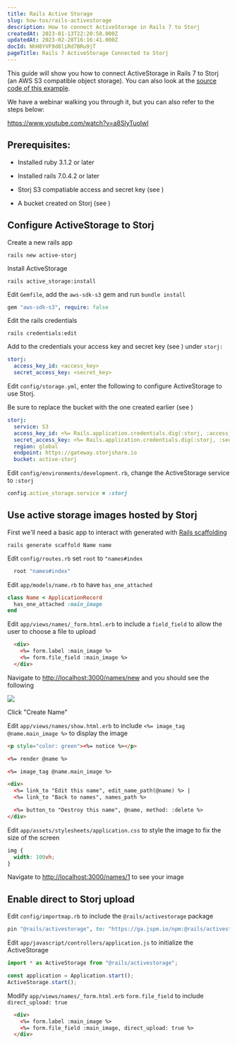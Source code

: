 ```yaml
---
title: Rails Active Storage
slug: how-tos/rails-activestorage
description: How to connect ActiveStorage in Rails 7 to Storj
createdAt: 2023-01-13T22:20:58.000Z
updatedAt: 2023-02-28T16:16:41.000Z
docId: NhH8YVF9d8liRd7BRu9jT
pageTitle: Rails 7 ActiveStorage Connected to Storj
---
```


This guide will show you how to connect ActiveStorage in Rails 7 to Storj (an AWS S3 compatible object storage). You can also look at the [source code of this example](https://github.com/amozoss/active-storj).

We have a webinar walking you through it, but you can also refer to the steps below:

<https://www.youtube.com/watch?v=a8SlyTuoIwI>

## Prerequisites:

*   Installed ruby 3.1.2 or later&#x20;

*   Installed rails 7.0.4.2 or later

*   Storj S3 compatiable access and secret key (see [](docId\:LueFgrbZ9rJbWtDMXhIWZ))&#x20;

*   A bucket created on Storj (see [](docId\:OJPnxiexQIXHmzGBkvzHc))

## Configure ActiveStorage to Storj

Create a new rails app

```shell
rails new active-storj
```

Install ActiveStorage

```shell
rails active_storage:install
```

Edit `Gemfile`, add the `aws-sdk-s3` gem and run `bundle install`&#x20;

```ruby
gem "aws-sdk-s3", require: false
```

Edit the rails credentials

```shell
rails credentials:edit
```

Add to the credentials your access key and secret key (see [](docId\:LueFgrbZ9rJbWtDMXhIWZ)) under `storj:`&#x20;

```yaml
storj:
  access_key_id: <access_key>
  secret_access_key: <secret_key>
```

Edit `config/storage.yml`, enter the following to configure ActiveStorage to use Storj.&#x20;

Be sure to replace the bucket with the one created earlier (see [](docId\:OJPnxiexQIXHmzGBkvzHc))

```yaml
storj:
  service: S3
  access_key_id: <%= Rails.application.credentials.dig(:storj, :access_key_id) %>
  secret_access_key: <%= Rails.application.credentials.dig(:storj, :secret_access_key) %>
  region: global
  endpoint: https://gateway.storjshare.io
  bucket: active-storj

```

Edit `config/environments/development.rb`, change the ActiveStorage service to `:storj` &#x20;

```ruby
config.active_storage.service = :storj
```

## Use active storage images hosted by Storj

First we'll need a basic app to interact with generated with [Rails scaffolding](https://guides.rubyonrails.org/v3.2/getting_started.html#getting-up-and-running-quickly-with-scaffolding)

```shell
rails generate scaffold Name name
```

Edit `config/routes.rb` set `root`  to `"names#index`&#x20;

```ruby
  root "names#index"
```

Edit `app/models/name.rb` to have `has_one_attached`&#x20;

```ruby
class Name < ApplicationRecord
  has_one_attached :main_image
end
```

Edit `app/views/names/_form.html.erb` to include a `field_field` to allow the user to choose a file to upload

```html
  <div>
    <%= form.label :main_image %>
    <%= form.file_field :main_image %>
  </div>


```

Navigate to <http://localhost:3000/names/new> and you should see the following

![](https://archbee-image-uploads.s3.amazonaws.com/kv3plx2xmXcUGcVl4Lttj/exMR-EZ3OKl8eokEZk-Ox_screenshot-2023-02-02-at-41007-pm.png)

Click "Create Name"&#x20;

Edit `app/views/names/show.html.erb` to include `<%= image_tag @name.main_image %>` to display the image

```html
<p style="color: green"><%= notice %></p>

<%= render @name %>

<%= image_tag @name.main_image %>

<div>
  <%= link_to "Edit this name", edit_name_path(@name) %> |
  <%= link_to "Back to names", names_path %>

  <%= button_to "Destroy this name", @name, method: :delete %>
</div>


```

Edit  `app/assets/stylesheets/application.css` to style the image to fix the size of the screen

```css
img {
  width: 100vh;
}
```

Navigate to <http://localhost:3000/names/1> to see your image

## Enable direct to Storj upload

Edit `config/importmap.rb` to include the `@rails/activestorage` package

```ruby
pin "@rails/activestorage", to: "https://ga.jspm.io/npm:@rails/activestorage@7.0.4/app/assets/javascripts/activestorage.esm.js"
```

Edit `app/javascript/controllers/application.js` to initialize the ActiveStorage

```javascript
import * as ActiveStorage from "@rails/activestorage";

const application = Application.start();
ActiveStorage.start();
```

Modify `app/views/names/_form.html.erb` `form.file_field` to include `direct_upload: true`&#x20;

```html
  <div>
    <%= form.label :main_image %>
    <%= form.file_field :main_image, direct_upload: true %>
  </div>


```





